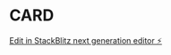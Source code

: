 # CARD

[Edit in StackBlitz next generation editor ⚡️](https://stackblitz.com/~/github.com/mdfirdause7224/CARD)